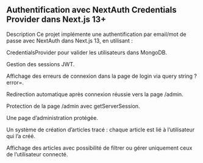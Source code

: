 ## Authentification avec NextAuth Credentials Provider dans Next.js 13+

Description
Ce projet implémente une authentification par email/mot de passe avec NextAuth dans Next.js 13, en utilisant :

CredentialsProvider pour valider les utilisateurs dans MongoDB.

Gestion des sessions JWT.

Affichage des erreurs de connexion dans la page de login via query string ?error=.

Redirection automatique après connexion réussie vers la page /admin.

Protection de la page /admin avec getServerSession.

Une page d’administration protégée.

Un système de création d’articles tracé : chaque article est lié à l’utilisateur qui l’a créé.

Affichage des articles avec possibilité de filtrer ou gérer uniquement ceux de l’utilisateur connecté.